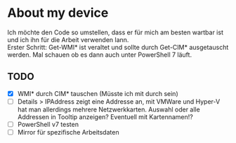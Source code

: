 # About my device

Ich möchte den Code so umstellen, dass er für mich am besten wartbar ist und ich ihn für die Arbeit verwenden lann.\
Erster Schritt: Get-WMI* ist veraltet und sollte durch Get-CIM* ausgetauscht werden. Mal schauen ob es dann auch unter PowerShell 7 läuft.

## TODO
- [X] WMI* durch CIM* tauschen (Müsste ich mit durch sein)
- [ ] Details > IPAddress zeigt eine Addresse an, mit VMWare und Hyper-V hat man allerdings mehrere Netzwerkkarten.
Auswahl oder alle Addressen in Tooltip anzeigen? Eventuell mit Kartennamen!?
- [ ] PowerShell v7 testen
- [ ] Mirror für spezifische Arbeitsdaten